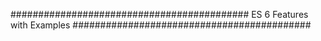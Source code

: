 ###########################################
ES 6 Features with Examples
###########################################
